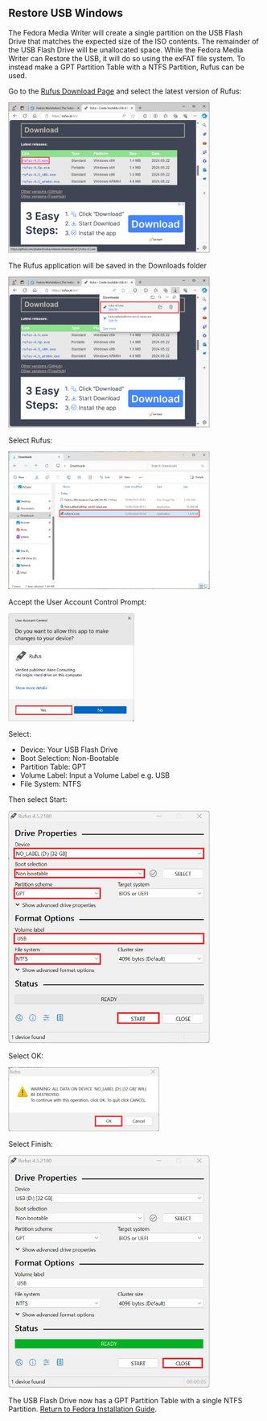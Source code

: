 ## Restore USB Windows

The Fedora Media Writer will create a single partition on the USB Flash Drive that matches the expected size of the ISO contents. The remainder of the USB Flash Drive will be unallocated space. While the Fedora Media Writer can Restore the USB, it will do so using the exFAT file system. To instead make a GPT Partition Table with a NTFS Partition, Rufus can be used.

Go to the [Rufus Download Page](https://rufus.ie/en/) and select the latest version of Rufus:

<img src="./images/restore_usb_windows/img_001.png" alt="img_001" width="400"/>

The Rufus application will be saved in the Downloads folder

<img src="./images/restore_usb_windows/img_002.png" alt="img_002" width="400"/>

Select Rufus:

<img src="./images/restore_usb_windows/img_003.png" alt="img_003" width="400"/>

Accept the User Account Control Prompt:

<img src="./images/restore_usb_windows/img_004.png" alt="img_004" width="250"/>

Select: 

* Device: Your USB Flash Drive
* Boot Selection: Non-Bootable
* Partition Table: GPT
* Volume Label: Input a Volume Label e.g. USB
* File System: NTFS

Then select Start:

<img src="./images/restore_usb_windows/img_005.png" alt="img_005" width="400"/>

Select OK:

<img src="./images/restore_usb_windows/img_006.png" alt="img_006" width="300"/>

Select Finish:

<img src="./images/restore_usb_windows/img_007.png" alt="img_007" width="400"/>

The USB Flash Drive now has a GPT Partition Table with a single NTFS Partition. [Return to Fedora Installation Guide](./readme.md).